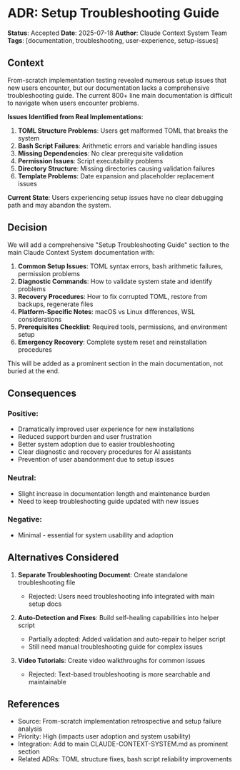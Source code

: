 # ADR: Setup Troubleshooting Guide

**Status**: Accepted
**Date**: 2025-07-18
**Author**: Claude Context System Team
**Tags**: [documentation, troubleshooting, user-experience, setup-issues]

## Context

From-scratch implementation testing revealed numerous setup issues that new users encounter, but our documentation lacks a comprehensive troubleshooting guide. The current 800+ line main documentation is difficult to navigate when users encounter problems.

**Issues Identified from Real Implementations**:
1. **TOML Structure Problems**: Users get malformed TOML that breaks the system
2. **Bash Script Failures**: Arithmetic errors and variable handling issues
3. **Missing Dependencies**: No clear prerequisite validation
4. **Permission Issues**: Script executability problems
5. **Directory Structure**: Missing directories causing validation failures
6. **Template Problems**: Date expansion and placeholder replacement issues

**Current State**: Users experiencing setup issues have no clear debugging path and may abandon the system.

## Decision

We will add a comprehensive "Setup Troubleshooting Guide" section to the main Claude Context System documentation with:

1. **Common Setup Issues**: TOML syntax errors, bash arithmetic failures, permission problems
2. **Diagnostic Commands**: How to validate system state and identify problems
3. **Recovery Procedures**: How to fix corrupted TOML, restore from backups, regenerate files
4. **Platform-Specific Notes**: macOS vs Linux differences, WSL considerations
5. **Prerequisites Checklist**: Required tools, permissions, and environment setup
6. **Emergency Recovery**: Complete system reset and reinstallation procedures

This will be added as a prominent section in the main documentation, not buried at the end.

## Consequences

### Positive:
- Dramatically improved user experience for new installations
- Reduced support burden and user frustration
- Better system adoption due to easier troubleshooting
- Clear diagnostic and recovery procedures for AI assistants
- Prevention of user abandonment due to setup issues

### Neutral:
- Slight increase in documentation length and maintenance burden
- Need to keep troubleshooting guide updated with new issues

### Negative:
- Minimal - essential for system usability and adoption

## Alternatives Considered

1. **Separate Troubleshooting Document**: Create standalone troubleshooting file
   - Rejected: Users need troubleshooting info integrated with main setup docs

2. **Auto-Detection and Fixes**: Build self-healing capabilities into helper script
   - Partially adopted: Added validation and auto-repair to helper script
   - Still need manual troubleshooting guide for complex issues

3. **Video Tutorials**: Create video walkthroughs for common issues
   - Rejected: Text-based troubleshooting is more searchable and maintainable

## References

- Source: From-scratch implementation retrospective and setup failure analysis
- Priority: High (impacts user adoption and system usability)
- Integration: Add to main CLAUDE-CONTEXT-SYSTEM.md as prominent section
- Related ADRs: TOML structure fixes, bash script reliability improvements
